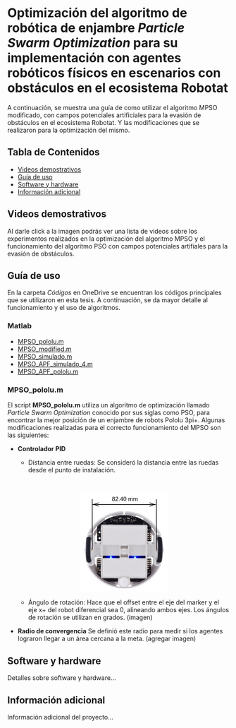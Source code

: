 # Optimización del algoritmo de robótica de enjambre *Particle Swarm Optimization* para su implementación con agentes robóticos físicos en escenarios con obstáculos en el ecosistema Robotat 
A continuación, se muestra una guía de como utilizar el algoritmo MPSO modificado, con campos potenciales artificiales para la evasión de obstáculos en el ecosistema Robotat. Y las modificaciones que se realizaron para la optimización del mismo.

## Tabla de Contenidos
- [Videos demostrativos](#videos-demostrativos)
- [Guía de uso](#guía-de-uso)
- [Software y hardware](#software-y-hardware)
- [Información adicional](#información-adicional)

## Videos demostrativos
Al darle click a la imagen podrás ver una lista de videos sobre los experimentos realizados en la optimización del algoritmo MPSO y el funcionamiento del algoritmo PSO con campos potenciales artifiales para la evasión de obstáculos.

## Guía de uso
En la carpeta *Códigos* en OneDrive se encuentran los códigos principales que se utilizaron en esta tesis. A continuación, se da mayor detalle al funcionamiento y el uso de algoritmos.

### Matlab
- [MPSO_pololu.m](#MPSO_pololu.m)
- [MPSO_modified.m](#MPSO_modified.m)
- [MPSO_simulado.m](#MPSO_simulado.m)
- [MPSO_APF_simulado_4.m](#MPSO_APF_simulado_4.m)
- [MPSO_APF_pololu.m](#MPSO_APF_pololu.m)

### MPSO_pololu.m
El script **MPSO_pololu.m** utiliza un algoritmo de optimización llamado _Particle Swarm Optimization_ conocido por sus siglas como PSO, para encontrar la mejor posición de un enjambre de robots Pololu 3pi+. Algunas modificaciones realizadas para el correcto funcionamiento del MPSO son las siguientes:

- **Controlador PID**
    - Distancia entre ruedas: Se consideró la distancia entre las ruedas desde el punto de instalación.

    <br><div align="center">
        <img src="Figuras/pololu_wheel.png" alt="Distancia entre ruedas Pololu 3pi+" width="200"><br>
    </div>

    - Ángulo de rotación: Hace que el offset entre el eje del marker y el eje x+ del robot diferencial sea 0, alineando ambos ejes. Los ángulos de rotación se utilizan en grados.
    (imagen)
- **Radio de convergencia**
    Se definió este radio para medir si los agentes lograron llegar a un área cercana a la meta. 
    (agregar imagen)




## Software y hardware
Detalles sobre software y hardware...

## Información adicional
Información adicional del proyecto...

